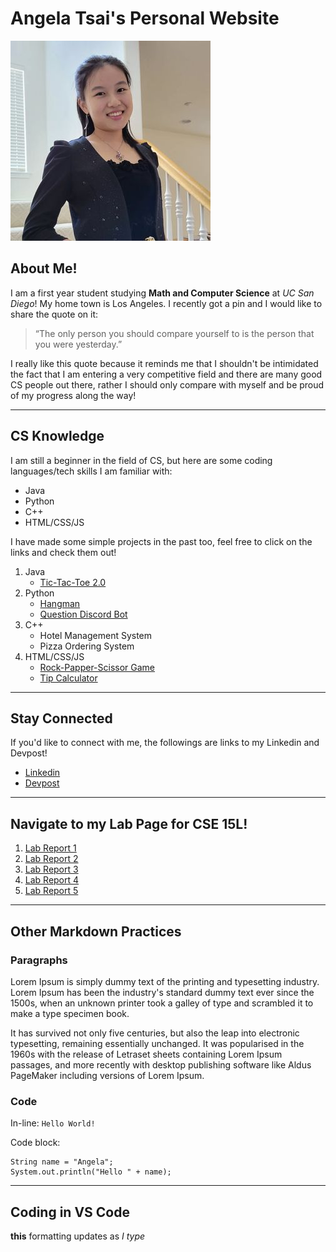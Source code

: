 # Angela Tsai's Personal Website

![Image](Images/me.jpg)

## About Me!

I am a first year student studying **Math and Computer Science** at _UC San Diego_! My home town is Los Angeles. I recently got a pin and I would like to share the quote on it:

> “The only person you should compare yourself to is the person that you were yesterday.”

I really like this quote because it reminds me that I shouldn't be intimidated the fact that I am entering a very competitive field and there are many good CS people out there, rather I should only compare with myself and be proud of my progress along the way!

---

## CS Knowledge

I am still a beginner in the field of CS, but here are some coding languages/tech skills I am familiar with:

- Java
- Python
- C++
- HTML/CSS/JS

I have made some simple projects in the past too, feel free to click on the links and check them out!

1. Java
   - [Tic-Tac-Toe 2.0](https://github.com/angelatsai1214/TicTacToe-2.0)
2. Python
   - [Hangman](https://github.com/angelatsai1214/Hangman.py)
   - [Question Discord Bot](https://github.com/angelatsai1214/Questions-Bot)
3. C++
   - Hotel Management System
   - Pizza Ordering System
4. HTML/CSS/JS
   - [Rock-Papper-Scissor Game](https://github.com/angelatsai1214/Rock-Paper-Scissor-DOM)
   - [Tip Calculator](https://github.com/angelatsai1214/Tip-Calculator-DOM)

---

## Stay Connected

If you'd like to connect with me, the followings are links to my Linkedin and Devpost!

- [Linkedin](https://www.linkedin.com/in/cho-jung-tsai-756150215/)
- [Devpost](https://devpost.com/29317?ref_content=user-portfolio&ref_feature=portfolio&ref_medium=global-nav)

---

## Navigate to my Lab Page for CSE 15L!

1. [Lab Report 1](https://angelatsai1214.github.io/cse15l-lab-reports/lab-report-1-week-0.html)
2. [Lab Report 2](https://angelatsai1214.github.io/cse15l-lab-reports/lab-report-2-week-1.html)
3. [Lab Report 3](https://angelatsai1214.github.io/cse15l-lab-reports/lab-report-3-week-3.html)
4. [Lab Report 4](https://angelatsai1214.github.io/cse15l-lab-reports/lab-report-4-week-5.html)
5. [Lab Report 5](https://angelatsai1214.github.io/cse15l-lab-reports/lab-report-5-week-8.html)

---

## Other Markdown Practices

### Paragraphs

Lorem Ipsum is simply dummy text of the printing and typesetting industry. Lorem Ipsum has been the industry's standard dummy text ever since the 1500s, when an unknown printer took a galley of type and scrambled it to make a type specimen book.

It has survived not only five centuries, but also the leap into electronic typesetting, remaining essentially unchanged. It was popularised in the 1960s with the release of Letraset sheets containing Lorem Ipsum passages, and more recently with desktop publishing software like Aldus PageMaker including versions of Lorem Ipsum.

### Code

In-line: `Hello World!`

Code block:

```
String name = "Angela";
System.out.println("Hello " + name);
```

---

## Coding in VS Code

**this** formatting updates as _I type_

